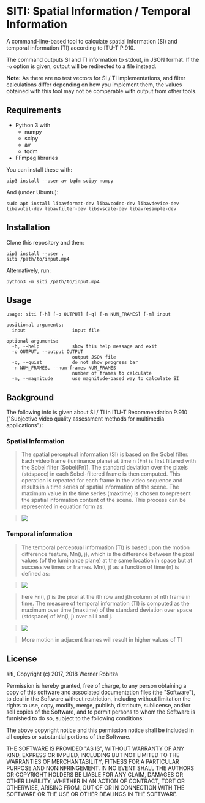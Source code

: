 # SITI: Spatial Information / Temporal Information

A command-line-based tool to calculate spatial information (SI) and temporal information (TI) according to ITU-T P.910.

The command outputs SI and TI information to stdout, in JSON format. If the `-o` option is given, output will be redirected to a file instead.

**Note:** As there are no test vectors for SI / TI implementations, and filter calculations differ depending on how you implement them, the values obtained with this tool may not be comparable with output from other tools.

## Requirements

- Python 3 with
  - numpy
  - scipy
  - av
  - tqdm
- FFmpeg libraries

You can install these with:

    pip3 install --user av tqdm scipy numpy

And (under Ubuntu):

    sudo apt install libavformat-dev libavcodec-dev libavdevice-dev libavutil-dev libavfilter-dev libswscale-dev libavresample-dev

## Installation

Clone this repository and then:

    pip3 install --user .
    siti /path/to/input.mp4

Alternatively, run:

    python3 -m siti /path/to/input.mp4

## Usage

    usage: siti [-h] [-o OUTPUT] [-q] [-n NUM_FRAMES] [-m] input

    positional arguments:
      input                 input file

    optional arguments:
      -h, --help            show this help message and exit
      -o OUTPUT, --output OUTPUT
                            output JSON file
      -q, --quiet           do not show progress bar
      -n NUM_FRAMES, --num-frames NUM_FRAMES
                            number of frames to calculate
      -m, --magnitude       use magnitude-based way to calculate SI

## Background

The following info is given about SI / TI in ITU-T Recommendation P.910 ("Subjective video quality assessment methods for multimedia applications"):

### Spatial Information

> The spatial perceptual information (SI) is based on the Sobel filter. Each video frame (luminance plane) at time n (Fn) is first filtered with the Sobel filter [Sobel(Fn)]. The standard deviation over the pixels (stdspace) in each Sobel-filtered frame is then computed. This operation is repeated for each frame in the video sequence and results in a time series of spatial information of the scene. The maximum value in the time series (maxtime) is chosen to represent the spatial information content of the scene. This process can be represented in equation form as:

> ![](http://i.imgur.com/zRXcVJO.png)

### Temporal information

> The temporal perceptual information (TI) is based upon the motion difference feature, Mn(i, j), which is the difference between the pixel values (of the luminance plane) at the same location in space but at successive times or frames. Mn(i, j) as a function of time (n) is defined as:

> ![](http://i.imgur.com/MRsJtdT.png)

> here Fn(i, j) is the pixel at the ith row and jth column of nth frame in time.
The measure of temporal information (TI) is computed as the maximum over time (maxtime) of the standard deviation over space (stdspace) of Mn(i, j) over all i and j.

> ![](http://i.imgur.com/zRXcVJO.png)

> More motion in adjacent frames will result in higher values of TI

## License

siti, Copyright (c) 2017, 2018 Werner Robitza

Permission is hereby granted, free of charge, to any person obtaining a copy of this software and associated documentation files (the "Software"), to deal in the Software without restriction, including without limitation the rights to use, copy, modify, merge, publish, distribute, sublicense, and/or sell copies of the Software, and to permit persons to whom the Software is furnished to do so, subject to the following conditions:

The above copyright notice and this permission notice shall be included in all copies or substantial portions of the Software.

THE SOFTWARE IS PROVIDED "AS IS", WITHOUT WARRANTY OF ANY KIND, EXPRESS OR IMPLIED, INCLUDING BUT NOT LIMITED TO THE WARRANTIES OF MERCHANTABILITY, FITNESS FOR A PARTICULAR PURPOSE AND NONINFRINGEMENT. IN NO EVENT SHALL THE AUTHORS OR COPYRIGHT HOLDERS BE LIABLE FOR ANY CLAIM, DAMAGES OR OTHER LIABILITY, WHETHER IN AN ACTION OF CONTRACT, TORT OR OTHERWISE, ARISING FROM, OUT OF OR IN CONNECTION WITH THE SOFTWARE OR THE USE OR OTHER DEALINGS IN THE SOFTWARE.
